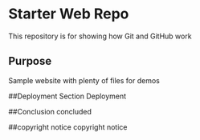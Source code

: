 # Starter Web Repo

This repository is for showing how Git and GitHub work

## Purpose

Sample website with plenty of files for demos

##Deployment Section
Deployment

##Conclusion
concluded

##copyright notice
copyright notice